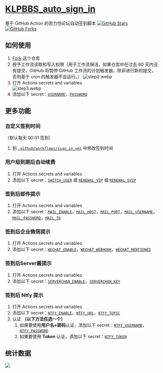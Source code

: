 # [KLPBBS_auto_sign_in](https://github.com/xyz8848/KLPBBS_auto_sign_in)
基于 GitHub Action 的苦力怕论坛自动签到脚本
[![GitHub Stars](https://img.shields.io/github/stars/xyz8848/KLPBBS_auto_sign_in)](https://github.com/xyz8848/KLPBBS_auto_sign_in/stargazers)
[![GitHub Forks](https://img.shields.io/github/forks/xyz8848/KLPBBS_auto_sign_in)](https://github.com/xyz8848/KLPBBS_auto_sign_in/network/members)

## 如何使用 

1. [Fork](https://github.com/xyz8848/KLPBBS_auto_sign_in/fork) 这个仓库
2. 授予工作流读取和写入权限（用于工作流保活，如果仓库中在过去 60 天内没有提交，GitHub 将暂停 GitHub 工作流的计划触发器。除非进行新的提交，否则基于 cron 的触发器不会运行。）
![step2.webp](img/step2.webp)
3. 打开 Actions secrets and variables  
![step3.webp](img/step3.webp)
4. 添加以下 secret：[`USERNAME`](https://github.com/xyz8848/KLPBBS_auto_sign_in/blob/main/docs/secrets.md#username)，[`PASSWORD`](https://github.com/xyz8848/KLPBBS_auto_sign_in/blob/main/docs/secrets.md#password)

## 更多功能
### 自定义签到时间
（默认每天 00:01 签到）
1. 到 [`.github/workflows/sign_in.yml`](.github/workflows/sign_in.yml) 中修改签到时间

### 用户组到期后自动续费
1. 打开 Actions secrets and variables
2. 添加以下 secret：[`SWITCH_USER`](https://github.com/xyz8848/KLPBBS_auto_sign_in/blob/main/docs/secrets.md#switch_user) 或 [`RENEWAL_VIP`](https://github.com/xyz8848/KLPBBS_auto_sign_in/blob/main/docs/secrets.md#renewal_vip) 或 [`RENEWAL_SVIP`](https://github.com/xyz8848/KLPBBS_auto_sign_in/blob/main/docs/secrets.md#renewal_svip)

### 签到后邮件提示
1. 打开 Actions secrets and variables
2. 添加以下 secret：[`MAIL_ENABLE`](https://github.com/xyz8848/KLPBBS_auto_sign_in/blob/main/docs/secrets.md#mail_enable)，[`MAIL_HOST`](https://github.com/xyz8848/KLPBBS_auto_sign_in/blob/main/docs/secrets.md#mail_host)，[`MAIL_PORT`](https://github.com/xyz8848/KLPBBS_auto_sign_in/blob/main/docs/secrets.md#mail_port)，[`MAIL_USERNAME`](https://github.com/xyz8848/KLPBBS_auto_sign_in/blob/main/docs/secrets.md#mail_username)，[`MAIL_PASSWORD`](https://github.com/xyz8848/KLPBBS_auto_sign_in/blob/main/docs/secrets.md#mail_password)，[`MAIL_TO`](https://github.com/xyz8848/KLPBBS_auto_sign_in/blob/main/docs/secrets.md#mail_to)

### 签到后企业微信提示
1. 打开 Actions secrets and variables
2. 添加以下 secret：[`WECHAT_ENABLE`](https://github.com/xyz8848/KLPBBS_auto_sign_in/blob/main/docs/secrets.md#wechat_enable)，[`WECHAT_WEBHOOK`](https://github.com/xyz8848/KLPBBS_auto_sign_in/blob/main/docs/secrets.md#wechat_webhook)，[`WECHAT_MENTIONED`](https://github.com/xyz8848/KLPBBS_auto_sign_in/blob/main/docs/secrets.md#wechat_mentioned)

### 签到后Server酱提示
1. 打开 Actions secrets and variables
2. 添加以下 secret：[`SERVERCHAN_ENABLE`](https://github.com/xyz8848/KLPBBS_auto_sign_in/blob/main/docs/secrets.md#serverchan_enable)，[`SERVERCHAN_KEY`](https://github.com/xyz8848/KLPBBS_auto_sign_in/blob/main/docs/secrets.md#serverchan_key)

### 签到后 Ntfy 提示
1. 打开 Actions secrets and variables
2. 添加以下 secret：[`NTFY_ENABLE`](https://github.com/xyz8848/KLPBBS_auto_sign_in/blob/main/docs/secrets.md#ntfy_enable)，[`NTFY_URL`](https://github.com/xyz8848/KLPBBS_auto_sign_in/blob/main/docs/secrets.md#ntfy_url)，[`NTFY_TOPIC`](https://github.com/xyz8848/KLPBBS_auto_sign_in/blob/main/docs/secrets.md#ntfy_topic)
3. 认证 **（以下方法任选一个）**
    1. 如果要使用**用户名+密码**认证，添加以下 secret：[`NTFY_USERNAME`](https://github.com/xyz8848/KLPBBS_auto_sign_in/blob/main/docs/secrets.md#ntfy_username)，[`NTFY_PASSWORD`](https://github.com/xyz8848/KLPBBS_auto_sign_in/blob/main/docs/secrets.md#ntfy_password)
    2. 如果要使用 **Token** 认证，添加以下 secret：[`NTFY_TOKEN`](https://github.com/xyz8848/KLPBBS_auto_sign_in/blob/main/docs/secrets.md#ntfy_token)

## 统计数据
![](https://repobeats.axiom.co/api/embed/61dc140b2e19a099f83e593318024e98f7b66be5.svg)
